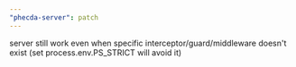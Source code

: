 ```yaml
---
"phecda-server": patch
---
```


server still work even when specific interceptor/guard/middleware doesn't exist (set process.env.PS_STRICT will avoid it)
